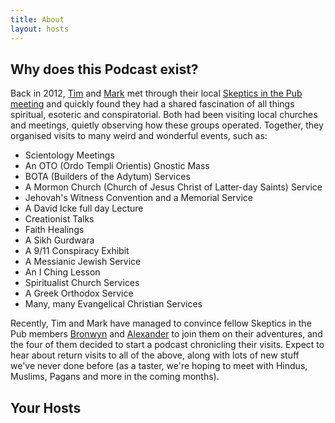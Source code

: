 ```yaml
---
title: About
layout: hosts
---
```


## Why does this Podcast exist?

Back in 2012, [Tim](#tim) and [Mark](#mark) met through their local [Skeptics in the Pub meeting](https://www.meetup.com/Wellington-Skeptics-in-the-Pub) and quickly found they had a shared fascination of all things spiritual, esoteric and conspiratorial. Both had been visiting local churches and meetings, quietly observing how these groups operated. Together, they organised visits to many weird and wonderful events, such as:

- Scientology Meetings
- An OTO (Ordo Templi Orientis) Gnostic Mass
- BOTA (Builders of the Adytum) Services
- A Mormon Church (Church of Jesus Christ of Latter-day Saints) Service
- Jehovah's Witness Convention and a Memorial Service
- A David Icke full day Lecture
- Creationist Talks
- Faith Healings
- A Sikh Gurdwara
- A 9/11 Conspiracy Exhibit
- A Messianic Jewish Service
- An I Ching Lesson
- Spiritualist Church Services
- A Greek Orthodox Service
- Many, many Evangelical Christian Services

Recently, Tim and Mark have managed to convince fellow Skeptics in the Pub members [Bronwyn](#bronwyn) and [Alexander](#alexander) to join them on their adventures, and the four of them decided to start a podcast chronicling their visits. Expect to hear about return visits to all of the above, along with lots of new stuff we've never done before (as a taster, we're hoping to meet with Hindus, Muslims, Pagans and more in the coming months).

## Your Hosts
